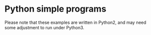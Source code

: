 # Python simple programs

Please note that these examples are written in Python2, and may need some adjustment to run under Python3.
